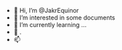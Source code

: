 - 👋 Hi, I’m @JakrEquinor
- 👀 I’m interested in some documents
- 🌱 I’m currently learning ...
- 💞️ .
- 📫 

<!---
JakrEquinor/JakrEquinor is a ✨ special ✨ repository because its `README.md` (this file) appears on your GitHub profile.
You can click the Preview link to take a look at your changes.
--->
